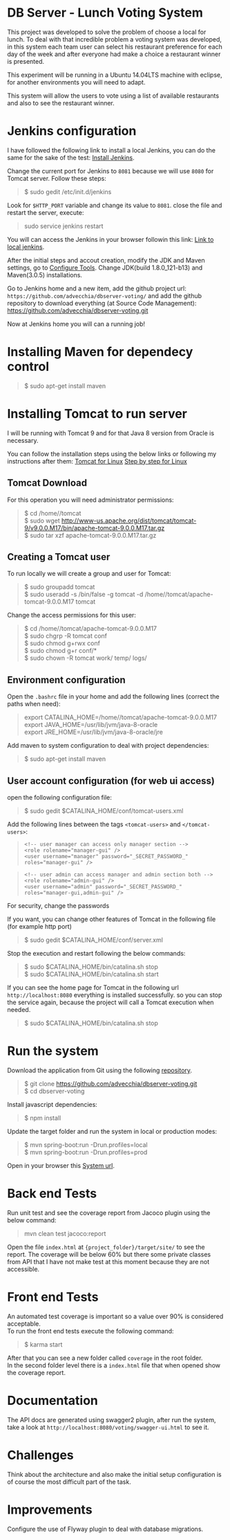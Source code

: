 # DB Server - Lunch Voting System
This project was developed to solve the problem of choose a local for lunch. To deal with that incredible problem a voting system was developed, in this system each team user can select his restaurant preference for each day of the week and after everyone had make a choice a restaurant winner is presented.

This experiment will be running in a Ubuntu 14.04LTS machine with eclipse, for another environments you will need to adapt.

This system will allow the users to vote using a list of available restaurants and also to see the restaurant winner.

# Jenkins configuration
I have followed the following link to install a local Jenkins, you can do the same for the sake of the test: [Install Jenkins](https://wiki.jenkins-ci.org/display/JENKINS/Installing+Jenkins+on+Ubuntu "Jenkins on Ubuntu").  

Change the current port for Jenkins to `8081` because we will use `8080` for Tomcat server. Follow these steps:  
> $ sudo gedit /etc/init.d/jenkins

Look for `$HTTP_PORT` variable and change its value to `8081`. close the file and restart the server, execute:  
> sudo service jenkins restart

You will can access the Jenkins in your browser followin this link: [Link to local jenkins](http://localhost:8081/jenkins/login?from=%2Fjenkins%2F).  

After the initial steps and accout creation, modify the JDK and Maven settings, go to [Configure Tools](http://localhost:8081/jenkins/configureTools/). Change JDK(build 1.8.0_121-b13) and Maven(3.0.5) installations.  

Go to Jenkins home and a new item, add the github project url: `https://github.com/advecchia/dbserver-voting/` and add the github repository to download everything (at Source Code Management): https://github.com/advecchia/dbserver-voting.git   

Now at Jenkins home you will can a running job!

# Installing Maven for dependecy control
> $ sudo apt-get install maven

# Installing Tomcat to run server
I will be running with Tomcat 9 and for that Java 8 version from Oracle is necessary.

You can follow the installation steps using the below links or following my instructions after them: 
[Tomcat for Linux](https://tomcat.apache.org/tomcat-9.0-doc/setup.html "Installing Tomcat")
[Step by step for Linux](http://askubuntu.com/questions/777342/how-to-install-tomcat-9 "Tutorial")

## Tomcat Download
For this operation you will need administrator permissions:

> $ cd /home/<your-user-account>/tomcat  
> $ sudo wget http://www-us.apache.org/dist/tomcat/tomcat-9/v9.0.0.M17/bin/apache-tomcat-9.0.0.M17.tar.gz  
> $ sudo tar xzf apache-tomcat-9.0.0.M17.tar.gz  

## Creating a Tomcat user
To run locally we will create a group and user for Tomcat:

> $ sudo groupadd tomcat  
> $ sudo useradd -s /bin/false -g tomcat -d /home/<your-user-account>/tomcat/apache-tomcat-9.0.0.M17 tomcat  

Change the access permissions for this user:

> $ cd /home/<your-user-account>/tomcat/apache-tomcat-9.0.0.M17  
> $ sudo chgrp -R tomcat conf  
> $ sudo chmod g+rwx conf  
> $ sudo chmod g+r conf/*  
> $ sudo chown -R tomcat work/ temp/ logs/  

## Environment configuration
Open the `.bashrc` file in your home and add the following lines (correct the paths when need):

> export CATALINA_HOME=/home/<your-user-account>/tomcat/apache-tomcat-9.0.0.M17  
> export JAVA_HOME=/usr/lib/jvm/java-8-oracle  
> export JRE_HOME=/usr/lib/jvm/java-8-oracle/jre  

Add maven to system configuration to deal with project dependencies:  
> $ sudo apt-get install maven  

## User account configuration (for web ui access)
open the following configuration file:
> $ sudo gedit $CATALINA_HOME/conf/tomcat-users.xml  

Add the following lines between the tags `<tomcat-users>` and `</tomcat-users>`:
> `<!-- user manager can access only manager section -->`  
> `<role rolename="manager-gui" />`  
> `<user username="manager" password="_SECRET_PASSWORD_" roles="manager-gui" />`  

> `<!-- user admin can access manager and admin section both -->`  
> `<role rolename="admin-gui" />`  
> `<user username="admin" password="_SECRET_PASSWORD_" roles="manager-gui,admin-gui" />`  

For security, change the passwords

If you want, you can change other features of Tomcat in the following file (for example http port)
> $ sudo gedit $CATALINA_HOME/conf/server.xml  

Stop the execution and restart following the below commands:
> $ sudo $CATALINA_HOME/bin/catalina.sh stop  
> $ sudo $CATALINA_HOME/bin/catalina.sh start  

If you can see the home page for Tomcat in the following url `http://localhost:8080` everything is installed successfully. so you can stop the service again, because the project will call a Tomcat execution when needed.
> $ sudo $CATALINA_HOME/bin/catalina.sh stop  

# Run the system
Download the application from Git using the following [repository](https://github.com/advecchia/dbserver-voting.git "Repository Download").
> $ git clone https://github.com/advecchia/dbserver-voting.git  
> $ cd dbserver-voting  

Install javascript dependencies:  
> $ npm install  

Update the target folder and run the system in local or production modes:  
> $ mvn spring-boot:run -Drun.profiles=local  
> $ mvn spring-boot:run -Drun.profiles=prod  

Open in your browser this [System url](http://localhost:8080/voting).  

# Back end Tests
Run unit test and see the coverage report from Jacoco plugin using the below command:  
> mvn clean test jacoco:report  

Open the file `index.html` at `{project_folder}/target/site/` to see the report. The coverage will be below 60% but there some private classes from API that I have not make test at this moment because they are not accessible.  

# Front end Tests
An automated test coverage is important so a value over 90% is considered acceptable.  
To run the front end tests execute the following command:  
> $ karma start  

After that you can see a new folder called `coverage` in the root folder.  
In the second folder level there is a `index.html` file that when opened show the coverage report.  

# Documentation
The API docs are generated using swagger2 plugin, after run the system, take a look at `http://localhost:8080/voting/swagger-ui.html` to see it.  

# Challenges
Think about the architecture and also make the initial setup configuration is of course the most difficult part of the task.  

# Improvements
Configure the use of Flyway plugin to deal with database migrations.  
